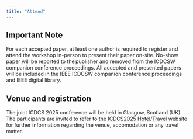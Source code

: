 ```yaml
---
title: "Attend"
---
```


## Important Note ##

For each accepted paper, at least one author is required to register and attend the workshop in-person to present their paper on-site. No-show paper will be reported to the publisher and removed from the ICDCSW companion conference proceedings. All accepted and presented papers will be included in the IEEE ICDCSW companion conference proceedings and IEEE digital library.

## Venue and registration ##
The joint ICDCS 2025 conference will be held in Glasgow, Scotland (UK). 
The participants are invited to refer to the [ICDCS2025 Hotel/Travel](https://icdcs2025.icdcs.org) website for further information regarding the venue, accomodation or any travel matter. 